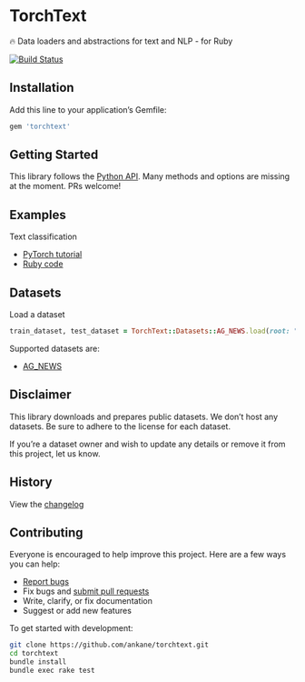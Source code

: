 # TorchText

:fire: Data loaders and abstractions for text and NLP - for Ruby

[![Build Status](https://github.com/ankane/torchtext/workflows/build/badge.svg?branch=master)](https://github.com/ankane/torchtext/actions)

## Installation

Add this line to your application’s Gemfile:

```ruby
gem 'torchtext'
```

## Getting Started

This library follows the [Python API](https://pytorch.org/text/). Many methods and options are missing at the moment. PRs welcome!

## Examples

Text classification

- [PyTorch tutorial](https://pytorch.org/tutorials/beginner/text_sentiment_ngrams_tutorial.html)
- [Ruby code](examples/text_classification.rb)

## Datasets

Load a dataset

```ruby
train_dataset, test_dataset = TorchText::Datasets::AG_NEWS.load(root: ".data", ngrams: 2)
```

Supported datasets are:

- [AG_NEWS](http://groups.di.unipi.it/~gulli/AG_corpus_of_news_articles.html)

## Disclaimer

This library downloads and prepares public datasets. We don’t host any datasets. Be sure to adhere to the license for each dataset.

If you’re a dataset owner and wish to update any details or remove it from this project, let us know.

## History

View the [changelog](https://github.com/ankane/torchtext/blob/master/CHANGELOG.md)

## Contributing

Everyone is encouraged to help improve this project. Here are a few ways you can help:

- [Report bugs](https://github.com/ankane/torchtext/issues)
- Fix bugs and [submit pull requests](https://github.com/ankane/torchtext/pulls)
- Write, clarify, or fix documentation
- Suggest or add new features

To get started with development:

```sh
git clone https://github.com/ankane/torchtext.git
cd torchtext
bundle install
bundle exec rake test
```
